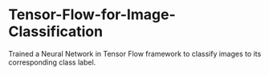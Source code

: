 # Tensor-Flow-for-Image-Classification
Trained a Neural Network in Tensor Flow framework to classify images to its corresponding class label. 

